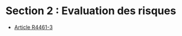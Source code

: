 # Section 2 : Evaluation des risques &#13;
&#13;
&#13;


* [Article R4461-3](./LEGIARTI000023414508.md)
